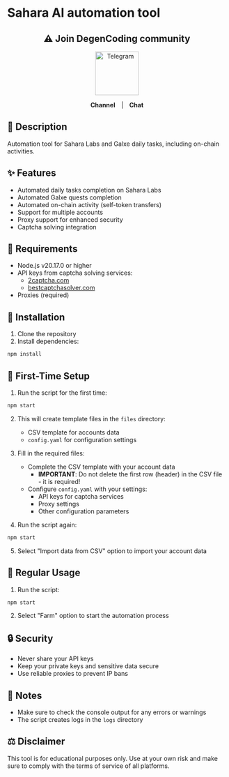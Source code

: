 # Sahara AI automation tool

<div align="center">
  <h2>⚠️ Join DegenCoding сommunity</h2>
  <img width="100" src="https://img.icons8.com/?size=100&id=S7SmOe7EhSRE&format=png&color=000000" alt="Telegram">
  <p>
    <a href="https://t.me/+MRQx4biy9z02YjNi" style="text-decoration: none; margin: 0 10px;">
      <strong>Channel</strong>
    </a>
    |
    <a href="https://t.me/+mYi2OvPW8I01Y2Yy" style="text-decoration: none; margin: 0 10px;">
      <strong>Chat</strong>
    </a>
  </p>
</div>


## 📝 Description
Automation tool for Sahara Labs and Galxe daily tasks, including on-chain activities.

## ✨ Features

- Automated daily tasks completion on Sahara Labs
- Automated Galxe quests completion
- Automated on-chain activity (self-token transfers)
- Support for multiple accounts
- Proxy support for enhanced security
- Captcha solving integration

## 🔧 Requirements

- Node.js v20.17.0 or higher
- API keys from captcha solving services:
  - [2captcha.com](https://2captcha.com/)
  - [bestcaptchasolver.com](https://bestcaptchasolver.com/)
- Proxies (required)

## 🚀 Installation

1. Clone the repository
2. Install dependencies:
```bash
npm install
```

## 🔰 First-Time Setup

1. Run the script for the first time:
```bash
npm start
```

2. This will create template files in the `files` directory:
   - CSV template for accounts data
   - `config.yaml` for configuration settings

3. Fill in the required files:
   - Complete the CSV template with your account data
     - **IMPORTANT**: Do not delete the first row (header) in the CSV file - it is required!
   - Configure `config.yaml` with your settings:
     - API keys for captcha services
     - Proxy settings
     - Other configuration parameters

4. Run the script again:
```bash
npm start
```

5. Select "Import data from CSV" option to import your account data

## 💫 Regular Usage

1. Run the script:
```bash
npm start
```

2. Select "Farm" option to start the automation process

## 🔒 Security

- Never share your API keys
- Keep your private keys and sensitive data secure
- Use reliable proxies to prevent IP bans

## 📌 Notes

- Make sure to check the console output for any errors or warnings
- The script creates logs in the `logs` directory

## ⚖️ Disclaimer

This tool is for educational purposes only. Use at your own risk and make sure to comply with the terms of service of all platforms.

